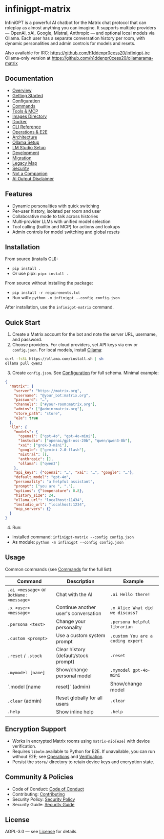 # infinigpt-matrix

InfiniGPT is a powerful AI chatbot for the Matrix chat protocol that can roleplay as almost anything you can imagine. It supports multiple providers — OpenAI, xAI, Google, Mistral, Anthropic — and optional local models via Ollama. Each user has a separate conversation history per room, with dynamic personalities and admin controls for models and resets.

Also available for IRC: <https://github.com/h1ddenpr0cess20/infinigpt-irc>  
Ollama-only version at <https://github.com/h1ddenpr0cess20/ollamarama-matrix>

## Documentation

- [Overview](docs/index.md)
- [Getting Started](docs/getting-started.md)
- [Configuration](docs/configuration.md)
- [Commands](docs/commands.md)
- [Tools & MCP](docs/tools-and-mcp.md)
- [Images Directory](docs/images.md)
- [Docker](docs/docker.md)
- [CLI Reference](docs/cli.md)
- [Operations & E2E](docs/operations.md)
- [Architecture](docs/architecture.md)
- [Ollama Setup](docs/ollama.md)
- [LM Studio Setup](docs/lm-studio.md)
- [Development](docs/development.md)
- [Migration](docs/migration.md)
- [Legacy Map](docs/legacy-map.md)
- [Security](docs/security.md)
- [Not a Companion](docs/not-a-companion.md)
- [AI Output Disclaimer](docs/ai-output-disclaimer.md)

## Features

- Dynamic personalities with quick switching
- Per‑user history, isolated per room and user
- Collaborative mode to talk across histories
- Multi‑provider LLMs with unified model selection
- Tool calling (builtin and MCP) for actions and lookups
- Admin controls for model switching and global resets

## Installation

From source (installs CLI):

- `pip install .`
- Or use pipx: `pipx install .`

From source without installing the package:

- `pip install -r requirements.txt`
- Run with: `python -m infinigpt --config config.json`

After installation, use the `infinigpt-matrix` command.

## Quick Start

1) Create a Matrix account for the bot and note the server URL, username, and password.
2) Choose providers. For cloud providers, set API keys via env or `config.json`. For local models, install [Ollama](https://ollama.com/):

```bash
curl -fsSL https://ollama.com/install.sh | sh
ollama pull qwen3
```

3) Create `config.json`. See [Configuration](docs/configuration.md) for full schema. Minimal example:

```json
{
  "matrix": {
    "server": "https://matrix.org",
    "username": "@your_bot:matrix.org",
    "password": "…",
    "channels": ["#your-room:matrix.org"],
    "admins": ["@admin:matrix.org"],
    "store_path": "store",
    "e2e": true
  },
  "llm": {
    "models": {
      "openai": ["gpt-4o", "gpt-4o-mini"],
      "lmstudio": ["openai/gpt-oss-20b", "qwen/qwen3-8b"],
      "xai": ["grok-3-mini"],
      "google": ["gemini-2.0-flash"],
      "mistral": [],
      "anthropic": [],
      "ollama": ["qwen3"]
    },
    "api_keys": {"openai": "…", "xai": "…", "google": "…"},
    "default_model": "gpt-4o",
    "personality": "a helpful assistant",
    "prompt": ["you are ", "."],
    "options": {"temperature": 0.8},
    "history_size": 24,
    "ollama_url": "localhost:11434",
    "lmstudio_url": "localhost:1234",
    "mcp_servers": {}
  }
}
```

4) Run:

- Installed command: `infinigpt-matrix --config config.json`
- As module: `python -m infinigpt --config config.json`

## Usage

Common commands (see [Commands](docs/commands.md) for the full list):

| Command | Description | Example |
|---------|-------------|---------|
| `.ai <message>` or `BotName: <message>` | Chat with the AI | `.ai Hello there!` |
| `.x <user> <message>` | Continue another user's conversation | `.x Alice What did we discuss?` |
| `.persona <text>` | Change your personality | `.persona helpful librarian` |
| `.custom <prompt>` | Use a custom system prompt | `.custom You are a coding expert` |
| `.reset` / `.stock` | Clear history (default/stock prompt) | `.reset` |
| `.mymodel [name]` | Show/change personal model | `.mymodel gpt-4o-mini` |
| `.model [name|reset]` (admin) | Show/change model | `.model qwen3` |
| `.clear` (admin) | Reset globally for all users | `.clear` |
| `.help` | Show inline help | `.help` |

## Encryption Support

- Works in encrypted Matrix rooms using `matrix-nio[e2e]` with device verification.
- Requires `libolm` available to Python for E2E. If unavailable, you can run without E2E; see [Operations](docs/operations.md) and [Verification](docs/verification.md).
- Persist the `store/` directory to retain device keys and encryption state.

## Community & Policies

- Code of Conduct: [Code of Conduct](CODE_OF_CONDUCT.md)
- Contributing: [Contributing](CONTRIBUTING.md)
- Security Policy: [Security Policy](SECURITY.md)
- Security Guide: [Security Guide](docs/security.md)

## License

AGPL‑3.0 — see [License](LICENSE) for details.
